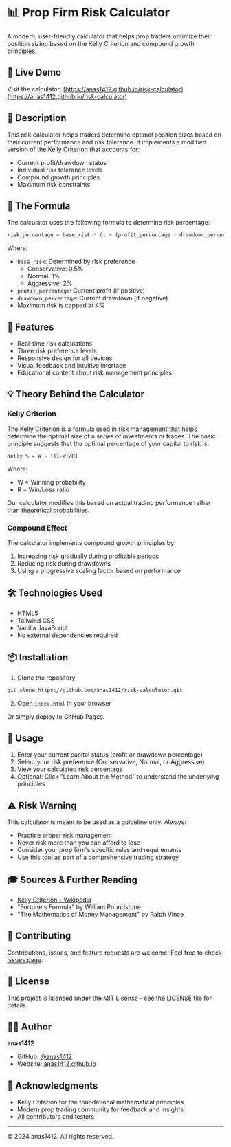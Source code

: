 # 📊 Prop Firm Risk Calculator

A modern, user-friendly calculator that helps prop traders optimize their position sizing based on the Kelly Criterion and compound growth principles.

## 🌟 Live Demo
Visit the calculator: [https://anas1412.github.io/risk-calculator](https://anas1412.github.io/risk-calculator)

## 📝 Description
This risk calculator helps traders determine optimal position sizes based on their current performance and risk tolerance. It implements a modified version of the Kelly Criterion that accounts for:
- Current profit/drawdown status
- Individual risk tolerance levels
- Compound growth principles
- Maximum risk constraints

## 🧮 The Formula
The calculator uses the following formula to determine risk percentage:

```python
risk_percentage = base_risk * (1 + (profit_percentage - drawdown_percentage) * (0.1 * (1 + 3 * (profit_percentage / 10))))
```

Where:
- `base_risk`: Determined by risk preference
  - Conservative: 0.5%
  - Normal: 1%
  - Aggressive: 2%
- `profit_percentage`: Current profit (if positive)
- `drawdown_percentage`: Current drawdown (if negative)
- Maximum risk is capped at 4%

## 🎯 Features
- Real-time risk calculations
- Three risk preference levels
- Responsive design for all devices
- Visual feedback and intuitive interface
- Educational content about risk management principles

## 💡 Theory Behind the Calculator

### Kelly Criterion
The Kelly Criterion is a formula used in risk management that helps determine the optimal size of a series of investments or trades. The basic principle suggests that the optimal percentage of your capital to risk is:

```
Kelly % = W - [(1-W)/R]
```
Where:
- W = Winning probability
- R = Win/Loss ratio

Our calculator modifies this based on actual trading performance rather than theoretical probabilities.

### Compound Effect
The calculator implements compound growth principles by:
1. Increasing risk gradually during profitable periods
2. Reducing risk during drawdowns
3. Using a progressive scaling factor based on performance

## 🛠️ Technologies Used
- HTML5
- Tailwind CSS
- Vanilla JavaScript
- No external dependencies required

## 📦 Installation
1. Clone the repository
```bash
git clone https://github.com/anas1412/risk-calculator.git
```

2. Open `index.html` in your browser

Or simply deploy to GitHub Pages.

## 🔧 Usage
1. Enter your current capital status (profit or drawdown percentage)
2. Select your risk preference (Conservative, Normal, or Aggressive)
3. View your calculated risk percentage
4. Optional: Click "Learn About the Method" to understand the underlying principles

## ⚠️ Risk Warning
This calculator is meant to be used as a guideline only. Always:
- Practice proper risk management
- Never risk more than you can afford to lose
- Consider your prop firm's specific rules and requirements
- Use this tool as part of a comprehensive trading strategy

## 🎓 Sources & Further Reading
- [Kelly Criterion - Wikipedia](https://en.wikipedia.org/wiki/Kelly_criterion)
- "Fortune's Formula" by William Poundstone
- "The Mathematics of Money Management" by Ralph Vince

## 🤝 Contributing
Contributions, issues, and feature requests are welcome! Feel free to check [issues page](https://github.com/anas1412/risk-calculator/issues).

## 📄 License
This project is licensed under the MIT License - see the [LICENSE](LICENSE) file for details.

## 👨‍💻 Author
**anas1412**
- GitHub: [@anas1412](https://github.com/anas1412)
- Website: [anas1412.github.io](https://anas1412.github.io/)

## 🙏 Acknowledgments
- Kelly Criterion for the foundational mathematical principles
- Modern prop trading community for feedback and insights
- All contributors and testers

---
© 2024 anas1412. All rights reserved.
